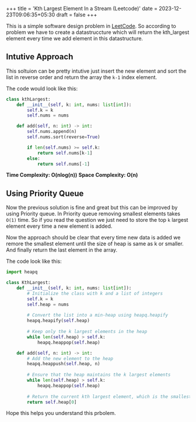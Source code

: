 +++
title = 'Kth Largest Element In a Stream (Leetcode)'
date = 2023-12-23T09:06:35+05:30
draft = false
+++


This is a simple software design problem in [LeetCode](https://leetcode.com/problems/kth-largest-element-in-a-stream/description/). 
So according to problem we have to create a datastruccture which will return the kth_largest element every time we add element in this datastructure.

## Intutive Approach
This soltuion can be pretty intutive just insert the new element and sort the list in reverse order and return the array the `k-1` index element.

The code would look like this:

```python
class kthLargest:
    def __init__(self, k: int, nums: list[int]):
        self.k = k
        self.nums = nums

    def add(self, n: int) -> int:
        self.nums.append(n)
        self.nums.sort(reverse=True)

        if len(self.nums) >= self.k:
            return self.nums[k-1]
        else:
            return self.nums[-1]
```
**Time Complexity: O(nlog(n))**
**Space Complexity: O(n)** 

## Using Priority Queue
Now the previous solution is fine and great but this can be improved by using Priority queue. In Priority queue removing smallest elements takes `O(1)` time. So if you read the question we just need to store the top `k` largest element every time a new element is added.

Now the approach should be clear that every time new data is added we remore the smallest element until the size of heap is same as k or smaller. And finally return the last element in the array.

The code look like this:
```python
import heapq

class KthLargest:
    def __init__(self, k: int, nums: list[int]):
        # Initialize the class with k and a list of integers
        self.k = k
        self.heap = nums
        
        # Convert the list into a min-heap using heapq.heapify
        heapq.heapify(self.heap)
        
        # Keep only the k largest elements in the heap
        while len(self.heap) > self.k:
            heapq.heappop(self.heap)

    def add(self, n: int) -> int:
        # Add the new element to the heap
        heapq.heappush(self.heap, n)
        
        # Ensure that the heap maintains the k largest elements
        while len(self.heap) > self.k:
            heapq.heappop(self.heap)
            
        # Return the current kth largest element, which is the smallest in the heap
        return self.heap[0]

```

Hope this helps you understand this prbolem.

